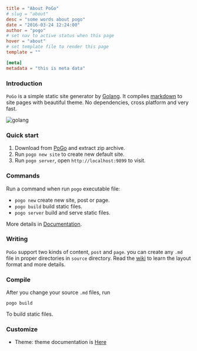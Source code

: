 ```toml
title = "About PoGo"
# slug = "about"
desc = "some words about pogo"
date = "2016-03-24 12:24:00"
author = "pogo"
# set nav to active status when this page
hover = "about"
# set template file to render this page
template = ""

[meta]
metadata = "this is meta data"
```

### Introduction

`PoGo` is a simple static site generator by [Golang](https://golang.org). It compiles [markdown](https://help.github.com/articles/markdown-basics/) to site pages with beautiful theme. No dependencies, cross platform and very fast.

![golang](@media/golang.png)

### Quick start

1. Download from [PoGo](http://pogo.io) and extract zip archive.
2. Run `pogo new site` to create new default site.
2. Run `pogo server`, open `http://localhost:9899` to visit.


### Commands

Run a command when run `pogo` executable file:

- `pogo new` create new site, post or page.
- `pogo build` build static files.
- `pogo server` build and serve static files.

More details in [Documentation](http://pogo.io/en/docs.html).

### Writing

`PoGo` support two kinds of content, `post` and `page`. you can create any `.md` file in proper directories in `source` directory. Read the [wiki](http://pogo.io/en/guide/write-new-post.html) to learn the layout format and more details.

### Compile

After you change your source `.md` files, run

    pogo build

To build static files.

### Customize

- Theme: theme documentation is [Here](http://pogo.io/en/docs/tpl/syntax.html)
